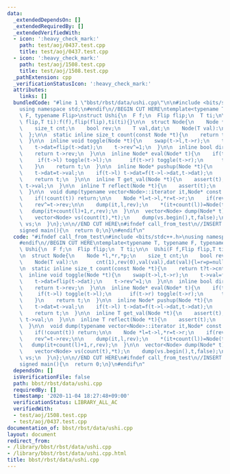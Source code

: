 ```yaml
---
data:
  _extendedDependsOn: []
  _extendedRequiredBy: []
  _extendedVerifiedWith:
  - icon: ':heavy_check_mark:'
    path: test/aoj/0437.test.cpp
    title: test/aoj/0437.test.cpp
  - icon: ':heavy_check_mark:'
    path: test/aoj/1508.test.cpp
    title: test/aoj/1508.test.cpp
  _pathExtension: cpp
  _verificationStatusIcon: ':heavy_check_mark:'
  attributes:
    links: []
  bundledCode: "#line 1 \"bbst/rbst/data/ushi.cpp\"\n\n#include <bits/stdc++.h>\n\
    using namespace std;\n#endif\n//BEGIN CUT HERE\ntemplate<typename T, typename\
    \ F, typename Flip>\nstruct Ushi{\n  F f;\n  Flip flip;\n  T ti;\n\n  Ushi(F f,Flip\
    \ flip,T ti):f(f),flip(flip),ti(ti){}\n\n  struct Node{\n    Node *l,*r,*p;\n\
    \    size_t cnt;\n    bool rev;\n    T val,dat;\n    Node(T val):\n      cnt(1),rev(0),val(val),dat(val){l=r=p=nullptr;}\n\
    \  };\n\n  static inline size_t count(const Node *t){\n    return t?t->cnt:0;\n\
    \  }\n\n  inline void toggle(Node *t){\n    swap(t->l,t->r);\n    t->val=flip(t->val);\n\
    \    t->dat=flip(t->dat);\n    t->rev^=1;\n  }\n\n  inline bool dirty(Node *t){\n\
    \    return t->rev;\n  }\n\n  inline Node* eval(Node* t){\n    if(t->rev){\n \
    \     if(t->l) toggle(t->l);\n      if(t->r) toggle(t->r);\n      t->rev=false;\n\
    \    }\n    return t;\n  }\n\n  inline Node* pushup(Node *t){\n    t->cnt=count(t->l)+1+count(t->r);\n\
    \    t->dat=t->val;\n    if(t->l) t->dat=f(t->l->dat,t->dat);\n    if(t->r) t->dat=f(t->dat,t->r->dat);\n\
    \    return t;\n  }\n\n  inline T get_val(Node *t){\n    assert(t);\n    return\
    \ t->val;\n  }\n\n  inline T reflect(Node *t){\n    assert(t);\n    return t->dat;\n\
    \  }\n\n  void dump(typename vector<Node>::iterator it,Node* const t,bool rev){\n\
    \    if(!count(t)) return;\n\n    Node *l=t->l,*r=t->r;\n    if(rev) swap(l,r);\n\
    \    rev^=t->rev;\n\n    dump(it,l,rev);\n    *(it+count(l))=Node(t->val);\n \
    \   dump(it+count(l)+1,r,rev);\n  }\n\n  vector<Node> dump(Node* t){\n    assert(t!=nullptr);\n\
    \    vector<Node> vs(count(t),*t);\n    dump(vs.begin(),t,false);\n    return\
    \ vs;\n  }\n};\n\n//END CUT HERE\n#ifndef call_from_test\n//INSERT ABOVE HERE\n\
    signed main(){\n  return 0;\n}\n#endif\n"
  code: "#ifndef call_from_test\n#include <bits/stdc++.h>\nusing namespace std;\n\
    #endif\n//BEGIN CUT HERE\ntemplate<typename T, typename F, typename Flip>\nstruct\
    \ Ushi{\n  F f;\n  Flip flip;\n  T ti;\n\n  Ushi(F f,Flip flip,T ti):f(f),flip(flip),ti(ti){}\n\
    \n  struct Node{\n    Node *l,*r,*p;\n    size_t cnt;\n    bool rev;\n    T val,dat;\n\
    \    Node(T val):\n      cnt(1),rev(0),val(val),dat(val){l=r=p=nullptr;}\n  };\n\
    \n  static inline size_t count(const Node *t){\n    return t?t->cnt:0;\n  }\n\n\
    \  inline void toggle(Node *t){\n    swap(t->l,t->r);\n    t->val=flip(t->val);\n\
    \    t->dat=flip(t->dat);\n    t->rev^=1;\n  }\n\n  inline bool dirty(Node *t){\n\
    \    return t->rev;\n  }\n\n  inline Node* eval(Node* t){\n    if(t->rev){\n \
    \     if(t->l) toggle(t->l);\n      if(t->r) toggle(t->r);\n      t->rev=false;\n\
    \    }\n    return t;\n  }\n\n  inline Node* pushup(Node *t){\n    t->cnt=count(t->l)+1+count(t->r);\n\
    \    t->dat=t->val;\n    if(t->l) t->dat=f(t->l->dat,t->dat);\n    if(t->r) t->dat=f(t->dat,t->r->dat);\n\
    \    return t;\n  }\n\n  inline T get_val(Node *t){\n    assert(t);\n    return\
    \ t->val;\n  }\n\n  inline T reflect(Node *t){\n    assert(t);\n    return t->dat;\n\
    \  }\n\n  void dump(typename vector<Node>::iterator it,Node* const t,bool rev){\n\
    \    if(!count(t)) return;\n\n    Node *l=t->l,*r=t->r;\n    if(rev) swap(l,r);\n\
    \    rev^=t->rev;\n\n    dump(it,l,rev);\n    *(it+count(l))=Node(t->val);\n \
    \   dump(it+count(l)+1,r,rev);\n  }\n\n  vector<Node> dump(Node* t){\n    assert(t!=nullptr);\n\
    \    vector<Node> vs(count(t),*t);\n    dump(vs.begin(),t,false);\n    return\
    \ vs;\n  }\n};\n\n//END CUT HERE\n#ifndef call_from_test\n//INSERT ABOVE HERE\n\
    signed main(){\n  return 0;\n}\n#endif\n"
  dependsOn: []
  isVerificationFile: false
  path: bbst/rbst/data/ushi.cpp
  requiredBy: []
  timestamp: '2020-11-04 18:27:48+09:00'
  verificationStatus: LIBRARY_ALL_AC
  verifiedWith:
  - test/aoj/1508.test.cpp
  - test/aoj/0437.test.cpp
documentation_of: bbst/rbst/data/ushi.cpp
layout: document
redirect_from:
- /library/bbst/rbst/data/ushi.cpp
- /library/bbst/rbst/data/ushi.cpp.html
title: bbst/rbst/data/ushi.cpp
---
```

